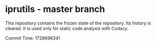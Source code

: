 # iprutils - master branch

This repository contains the frozen state of the repository.
Its history is cleared. It is used only for static code
analysis with Codacy.

Commit Time: 1728696341